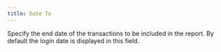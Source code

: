 ```yaml
---
title: Date To
---
```



Specify the end date of the transactions to be included in the report.  By default the login date is displayed in this field.
